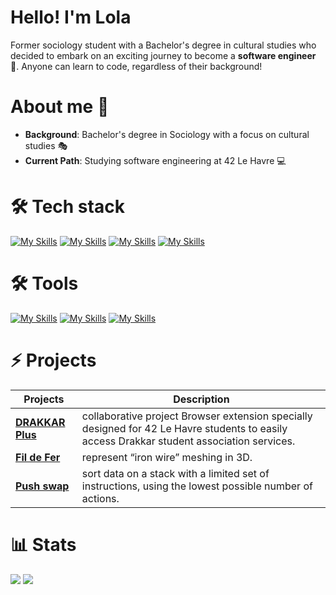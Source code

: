 # Hello! I'm Lola 
Former sociology student with a Bachelor's degree in cultural studies who decided to embark on an exciting journey to become a **software engineer** 🚀. Anyone can learn to code, regardless of their background!


# About me 👋
- **Background**: Bachelor's degree in Sociology with a focus on cultural studies 🎭
- **Current Path**: Studying software engineering at 42 Le Havre 💻


# 🛠️ Tech stack 
[![My Skills](https://skillicons.dev/icons?i=docker)](https://skillicons.dev)
[![My Skills](https://skillicons.dev/icons?i=c,cpp)](https://skillicons.dev)
[![My Skills](https://skillicons.dev/icons?i=js)](https://skillicons.dev)
[![My Skills](https://skillicons.dev/icons?i=md)](https://skillicons.dev)

# 🛠️ Tools
[![My Skills](https://skillicons.dev/icons?i=clion)](https://skillicons.dev)
[![My Skills](https://skillicons.dev/icons?i=vscode)](https://skillicons.dev)
[![My Skills](https://skillicons.dev/icons?i=bash,git)](https://skillicons.dev)



# ⚡️ Projects 
|       **Projects**            | **Description**                                                 |
|-------------------------------|-----------------------------------------------------------------|
| **[DRAKKAR Plus](https://github.com/lolqrdc/DrakkarPlus)** | collaborative project Browser extension specially designed for 42 Le Havre students to easily access Drakkar student association services.
| **[Fil de Fer](https://github.com/lolqrdc/42FdF)** | represent “iron wire” meshing in 3D.
| **[Push swap](https://github.com/lolqrdc/42push_swap)** | sort data on a stack with a limited set of instructions, using the lowest possible number of actions.


# 📊 Stats
![](https://github-readme-stats.vercel.app/api?username=lolqrdc&show_icons=true&theme=blueberry&hide_border=true&layout=compact)
![](https://github-readme-stats.vercel.app/api/top-langs/?username=lolqrdc&theme=blueberry&hide_border=true&layout=compact)
